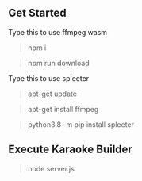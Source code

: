 ## Get Started
Type this to use ffmpeg wasm

> npm i

> npm run download

Type this to use spleeter

> apt-get update

> apt-get install ffmpeg

> python3.8 -m pip install spleeter

## Execute Karaoke Builder

> node server.js
